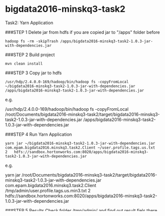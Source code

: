 # bigdata2016-minskq3-task2
Task2: Yarn Application


###STEP 1 
Delete jar from hdfs if you are copied jar to "/apps" folder before
```
hadoop fs -rm -skipTrash /apps/bigdata2016-minskq3-task2-1.0.3-jar-with-dependencies.jar
```


###STEP 2 
Build project
```
mvn clean install
```


###STEP 3 
Copy jar to hdfs
```
/usr/hdp/2.4.0.0-169/hadoop/bin/hadoop fs -copyFromLocal ~/bigdata2016-minskq3-task2-1.0.3-jar-with-dependencies.jar /apps/bigdata2016-minskq3-task2-1.0.3-jar-with-dependencies.jar
```

e.g. 

/usr/hdp/2.4.0.0-169/hadoop/bin/hadoop fs -copyFromLocal /root/Documents/bigdata2016-minskq3-task2/target/bigdata2016-minskq3-task2-1.0.3-jar-with-dependencies.jar /apps/bigdata2016-minskq3-task2-1.0.3-jar-with-dependencies.jar


###STEP 4 
Run Yarn Application
```
yarn jar ~/bigdata2016-minskq3-task2-1.0.3-jar-with-dependencies.jar com.epam.bigdata2016.minskq3.task2.Client ~/user.profile.tags.us.txt	2	hdfs://sandbox.hortonworks.com:8020/apps/bigdata2016-minskq3-task2-1.0.3-jar-with-dependencies.jar
```

e.g. 

yarn jar /root/Documents/bigdata2016-minskq3-task2/target/bigdata2016-minskq3-task2-1.0.3-jar-with-dependencies.jar com.epam.bigdata2016.minskq3.task2.Client /tmp/admin/user.profile.tags.us.min3.txt	2	hdfs://sandbox.hortonworks.com:8020/apps/bigdata2016-minskq3-task2-1.0.3-jar-with-dependencies.jar


###STEP 5
Results
Check folder /tmp/admin/ and find out result fiels there.
